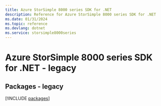 ```yaml
---
title: Azure StorSimple 8000 series SDK for .NET
description: Reference for Azure StorSimple 8000 series SDK for .NET
ms.date: 01/31/2024
ms.topic: reference
ms.devlang: dotnet
ms.service: storsimple8000series
---
```

# Azure StorSimple 8000 series SDK for .NET - legacy
## Packages - legacy
[!INCLUDE [packages](storsimple-8000-series-index.md)]